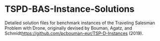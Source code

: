 # TSPD-BAS-Instance-Solutions
Detailed solution files for benchmark instances of the Traveling Salesman Problem with Drone, originally devised by Bouman, Agatz, and Schmidt<https://github.com/pcbouman-eur/TSP-D-Instances> (2019).
